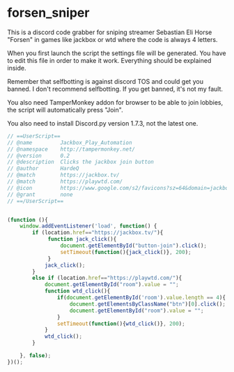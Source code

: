 ﻿# forsen_sniper

This is a discord code grabber for sniping streamer Sebastian Eli Horse "Forsen" in games like jackbox or wtd where the code is always 4 letters. 

When you first launch the script the settings file will be generated. You have to edit this file in order to make it work. Everything should be explained inside.

Remember that selfbotting is against discord TOS and could get you banned. I don't recommend selfbotting. If you get banned, it's not my fault.

You also need TamperMonkey addon for browser to be able to join lobbies, the script will automatically press "Join".

You also need to install Discord.py version 1.7.3, not the latest one.

```javascript
// ==UserScript==
// @name         Jackbox_Play_Automation
// @namespace    http://tampermonkey.net/
// @version      0.2
// @description  Clicks the jackbox join button
// @author       HardeQ
// @match        https://jackbox.tv/
// @match        https://playwtd.com/
// @icon         https://www.google.com/s2/favicons?sz=64&domain=jackbox.tv
// @grant        none
// ==/UserScript==


(function (){
    window.addEventListener('load', function() {
        if (location.href=="https://jackbox.tv/"){
             function jack_click(){
                 document.getElementById("button-join").click();
                 setTimeout(function(){jack_click()}, 200);
             }
            jack_click();
        }
        else if (location.href=="https://playwtd.com/"){
            document.getElementById("room").value = "";
            function wtd_click(){
                if(document.getElementById('room').value.length == 4){
                    document.getElementsByClassName("btn")[0].click();
                    document.getElementById("room").value = "";
                }
                setTimeout(function(){wtd_click()}, 200);
            }
            wtd_click();
        }

    }, false);
})();
```
